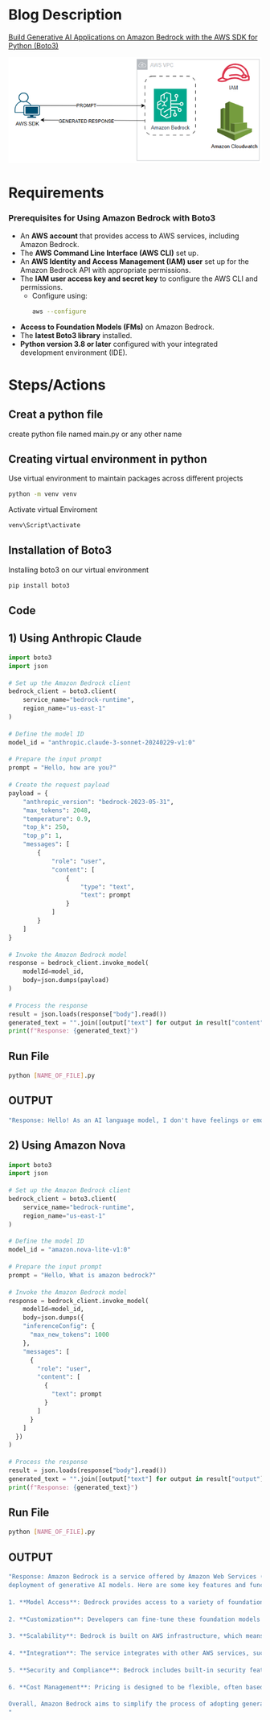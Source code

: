# Blog Description
[Build Generative AI Applications on Amazon Bedrock with the AWS SDK for Python (Boto3)](https://aws.amazon.com/blogs/machine-learning/build-generative-ai-applications-on-amazon-bedrock-with-the-aws-sdk-for-python-boto3/)

![Solution](solution.png)

# Requirements
### Prerequisites for Using Amazon Bedrock with Boto3

- An **AWS account** that provides access to AWS services, including Amazon Bedrock.
- The **AWS Command Line Interface (AWS CLI)** set up.
- An **AWS Identity and Access Management (IAM) user** set up for the Amazon Bedrock API with appropriate permissions.
- The **IAM user access key and secret key** to configure the AWS CLI and permissions.  
  - Configure using:  
    ```sh
    aws --configure
    ```
- **Access to Foundation Models (FMs)** on Amazon Bedrock.
- The **latest Boto3 library** installed.
- **Python version 3.8 or later** configured with your integrated development environment (IDE).

# Steps/Actions

## Creat a python file
create  python file named main.py or any other name

## Creating virtual environment in python

Use virtual environment to maintain packages across different projects

```bash
python -m venv venv
```

Activate virtual Enviroment

```bash
venv\Script\activate
```

## Installation of Boto3

Installing boto3 on our virtual environment

```bash
pip install boto3
```

## Code

## 1) Using Anthropic Claude
```python
import boto3
import json

# Set up the Amazon Bedrock client
bedrock_client = boto3.client(
    service_name="bedrock-runtime",
    region_name="us-east-1"
)

# Define the model ID
model_id = "anthropic.claude-3-sonnet-20240229-v1:0"

# Prepare the input prompt
prompt = "Hello, how are you?"

# Create the request payload
payload = {
    "anthropic_version": "bedrock-2023-05-31",
    "max_tokens": 2048,
    "temperature": 0.9,
    "top_k": 250,
    "top_p": 1,
    "messages": [
        {
            "role": "user",
            "content": [
                {
                    "type": "text",
                    "text": prompt
                }
            ]
        }
    ]
}

# Invoke the Amazon Bedrock model
response = bedrock_client.invoke_model(
    modelId=model_id,
    body=json.dumps(payload)
)

# Process the response
result = json.loads(response["body"].read())
generated_text = "".join([output["text"] for output in result["content"]])
print(f"Response: {generated_text}")
```

## Run File 
```bash
python [NAME_OF_FILE].py
```

## OUTPUT
```bash
"Response: Hello! As an AI language model, I don't have feelings or emotions, but I'm operating properly and ready to assist you with any questions or tasks you may have. How can I help you today?"
```

## 2) Using Amazon Nova
```python
import boto3
import json

# Set up the Amazon Bedrock client
bedrock_client = boto3.client(
    service_name="bedrock-runtime",
    region_name="us-east-1"
)

# Define the model ID
model_id = "amazon.nova-lite-v1:0"

# Prepare the input prompt
prompt = "Hello, What is amazon bedrock?"

# Invoke the Amazon Bedrock model
response = bedrock_client.invoke_model(
    modelId=model_id,
    body=json.dumps({
    "inferenceConfig": {
      "max_new_tokens": 1000
    },
    "messages": [
      {
        "role": "user",
        "content": [
          {
            "text": prompt
          }
        ]
      }
    ]
  })
)

# Process the response
result = json.loads(response["body"].read())
generated_text = "".join([output["text"] for output in result["output"]["message"]["content"]])
print(f"Response: {generated_text}")
```

## Run File 
```bash
python [NAME_OF_FILE].py
```

## OUTPUT
```bash
"Response: Amazon Bedrock is a service offered by Amazon Web Services (AWS) designed to facilitate the development and 
deployment of generative AI models. Here are some key features and functionalities of Amazon Bedrock:

1. **Model Access**: Bedrock provides access to a variety of foundation models from AWS and third-party providers, allowing developers to leverage pre-trained models for tasks such as natural language processing, image generation, and more.

2. **Customization**: Developers can fine-tune these foundation models with their own data to better suit their specific needs and applications.

3. **Scalability**: Bedrock is built on AWS infrastructure, which means it can easily scale to meet the demands of different applications, from small-scale projects to enterprise-level solutions.

4. **Integration**: The service integrates with other AWS services, such as Amazon SageMaker, to provide a seamless experience for building, training, and deploying machine learning models.

5. **Security and Compliance**: Bedrock includes built-in security features and adheres to various compliance standards, ensuring that sensitive data is protected.

6. **Cost Management**: Pricing is designed to be flexible, often based on usage, allowing organizations to manage costs effectively.

Overall, Amazon Bedrock aims to simplify the process of adopting generative AI by providing a robust platform for model development, customization, and deployment.
"
```